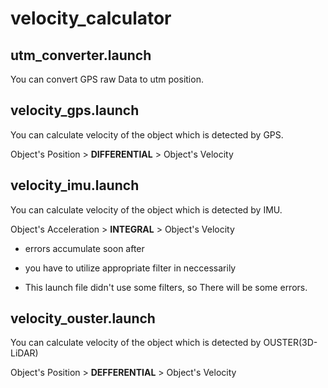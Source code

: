 # velocity_calculator

## utm_converter.launch
You can convert GPS raw Data to utm position.

## velocity_gps.launch
You can calculate velocity of the object which is detected by GPS.

Object's Position > **DIFFERENTIAL** > Object's Velocity

## velocity_imu.launch
You can calculate velocity of the object which is detected by IMU.

Object's Acceleration > **INTEGRAL** > Object's Velocity

- errors accumulate soon after

- you have to utilize appropriate filter in neccessarily

- This launch file didn't use some filters, so There will be some errors.

## velocity_ouster.launch
You can calculate velocity of the object which is detected by OUSTER(3D-LiDAR)

Object's Position > **DEFFERENTIAL** > Object's Velocity
